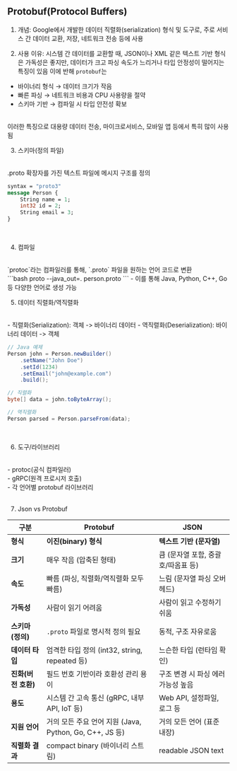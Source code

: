 ## Protobuf(Protocol Buffers)

1. 개념: Google에서 개발한 데이터 직렬화(serialization) 형식 및 도구로, 주로 서비스 간 데이터 교환, 저장, 네트워크 전송 등에 사용

2. 사용 이유: 시스템 간 데이터를 교환할 때, JSON이나 XML 같은 텍스트 기반 형식은 가독성은 좋지만, 데이터가 크고 파싱 속도가 느리거나 타입 안정성이 떨어지는 특징이 있음 이에 반해 `protobuf`는
- 바이너리 형식 → 데이터 크기가 작음
- 빠른 파싱 → 네트워크 비용과 CPU 사용량을 절약
- 스키마 기반 → 컴파일 시 타입 안전성 확보

<br/>
이러한 특징으로 대용량 데이터 전송, 마이크로서비스, 모바일 앱 등에서 특히 많이 사용됨

<br/>

3. 스키마(정의 파일)
<br/>
.proto 확장자를 가진 텍스트 파일에 메시지 구조를 정의
<br/>

```proto
syntax = "proto3"
message Person {
    String name = 1;
    int32 id = 2;
    String email = 3;
}
```
<br/>

4. 컴파일
<br/>
`protoc`라는 컴파일러를 통해, `.proto` 파일을 원하는 언어 코드로 변환
<br/>
```bash
proto --java_out=. person.proto
```
- 이를 통해 Java, Python, C++, Go 등 다양한 언어로 생성 가능

<br/>

5. 데이터 직렬화/역직렬화
<br/>
- 직렬화(Serialization): 객체 -> 바이너리 데이터
- 역직렬화(Deserialization): 바이너리 데이터 -> 객체

```java
// Java 예제
Person john = Person.newBuilder()
    .setName("John Doe")
    .setId(1234)
    .setEmail("john@example.com")
    .build();

// 직렬화
byte[] data = john.toByteArray();

// 역직렬화
Person parsed = Person.parseFrom(data);
```

<br/>

6. 도구/라이브러리
<br/>
- protoc(공식 컴파일러) <br/>
- gRPC(원격 프로시저 호출) <br/>
- 각 언어별 protobuf 라이브러리 <br/>
<br/>

7. Json vs Protobuf

| 구분            | **Protobuf**                                 | **JSON**              |
| ------------- | -------------------------------------------- | --------------------- |
| **형식**        | **이진(binary) 형식**                            | **텍스트 기반 (문자열)**      |
| **크기**        | 매우 작음 (압축된 형태)                               | 큼 (문자열 포함, 중괄호/따옴표 등) |
| **속도**        | 빠름 (파싱, 직렬화/역직렬화 모두 빠름)                      | 느림 (문자열 파싱 오버헤드)      |
| **가독성**       | 사람이 읽기 어려움                                   | 사람이 읽고 수정하기 쉬움        |
| **스키마(정의)**   | `.proto` 파일로 명시적 정의 필요                       | 동적, 구조 자유로움           |
| **데이터 타입**    | 엄격한 타입 정의 (int32, string, repeated 등)        | 느슨한 타입 (런타임 확인)       |
| **진화(버전 호환)** | 필드 번호 기반이라 호환성 관리 용이                         | 구조 변경 시 파싱 에러 가능성 높음  |
| **용도**        | 시스템 간 고속 통신 (gRPC, 내부 API, IoT 등)            | Web API, 설정파일, 로그 등   |
| **지원 언어**     | 거의 모든 주요 언어 지원 (Java, Python, Go, C++, JS 등) | 거의 모든 언어 (표준 내장)      |
| **직렬화 결과**    | compact binary (바이너리 스트림)                    | readable JSON text    |

